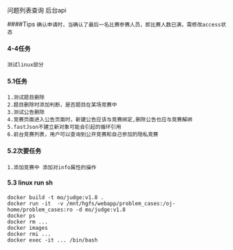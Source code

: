 问题列表查询  后台api

####Tips
``确认申请时，当确认了最后一名比赛参赛人员，即比赛人数已满，需修改access状态``

#### 4-4任务
``
测试linux部分
``
#### 5.1任务
````
1.测试题目删除
2.题目删除时添加判断，是否题目在某场竞赛中
3.测试公告删除 
4.竞赛页面进入公告页面时，新建公告应该与竞赛绑定,删除公告也应与竞赛解绑
5.fastJson不建立新对象可能会引起的循环引用
6.前台竞赛列表，用户可以查询到公开竞赛和自己参加的隐私竞赛
````
#### 5.2次要任务
````
1.添加竞赛中 添加对info属性的操作
````
#### 5.3 linux run sh
````
docker build -t mo/judge:v1.8 .
docker run -it  -v /mnt/hgfs/webapp/problem_cases:/oj-home/problem_cases:ro -d mo/judge:v1.8
docker ps
docker rm ...
docker images 
docker rmi ...
docker exec -it ... /bin/bash 
````